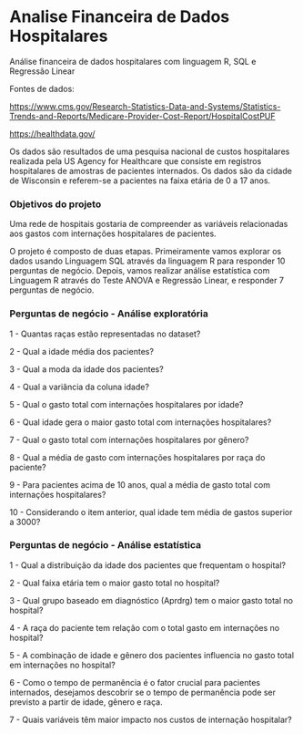 # Analise Financeira de Dados Hospitalares

Análise financeira de dados hospitalares com linguagem R, SQL e Regressão Linear

Fontes de dados:

https://www.cms.gov/Research-Statistics-Data-and-Systems/Statistics-Trends-and-Reports/Medicare-Provider-Cost-Report/HospitalCostPUF

https://healthdata.gov/

Os dados são resultados de uma pesquisa nacional de custos hospitalares realizada pela US Agency for Healthcare que consiste em registros hospitalares de amostras de pacientes internados. Os dados são da cidade de Wisconsin e referem-se a pacientes na faixa etária de 0 a 17 anos.

### Objetivos do projeto

Uma rede de hospitais gostaria de compreender as variáveis relacionadas aos gastos com internações hospitalares de pacientes.

O projeto é composto de duas etapas. Primeiramente vamos explorar os dados usando Linguagem SQL através da linguagem R para responder 10 perguntas de negócio. Depois, vamos realizar análise estatística com Linguagem R através do Teste ANOVA e Regressão Linear, e responder 7 perguntas de negócio.

### Perguntas de negócio - Análise exploratória

1 - Quantas raças estão representadas no dataset?

2 - Qual a idade média dos pacientes?

3 - Qual a moda da idade dos pacientes?

4 - Qual a variância da coluna idade?

5 - Qual o gasto total com internações hospitalares por idade?

6 - Qual idade gera o maior gasto total com internações hospitalares?

7 - Qual o gasto total com internações hospitalares por gênero?

8 - Qual a média de gasto com internações hospitalares por raça do paciente?

9 - Para  pacientes  acima  de  10  anos,  qual  a  média  de  gasto  total  com  internações hospitalares?

10 - Considerando o item anterior, qual idade tem média de gastos superior a 3000?

### Perguntas de negócio - Análise estatística

1 - Qual a distribuição da idade dos pacientes que frequentam o hospital?

2 - Qual faixa etária tem o maior gasto total no hospital?

3 - Qual grupo baseado em diagnóstico (Aprdrg) tem o maior gasto total no hospital?

4 - A raça do paciente tem relação com o total gasto em internações no hospital?

5 - A combinação de idade e gênero dos pacientes influencia no gasto total em internações no hospital?

6 - Como o tempo de permanência é o fator crucial para pacientes internados, desejamos descobrir se o tempo de permanência pode ser previsto a partir de idade, gênero e raça.

7 - Quais variáveis têm maior impacto nos custos de internação hospitalar?